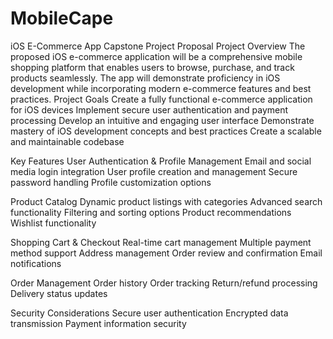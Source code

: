 # MobileCape

iOS E-Commerce App Capstone Project Proposal
Project Overview
The proposed iOS e-commerce application will be a comprehensive mobile shopping platform that enables users to browse, purchase, and track products seamlessly. The app will demonstrate proficiency in iOS development while incorporating modern e-commerce features and best practices.
Project Goals
Create a fully functional e-commerce application for iOS devices
Implement secure user authentication and payment processing
Develop an intuitive and engaging user interface
Demonstrate mastery of iOS development concepts and best practices
Create a scalable and maintainable codebase
 
Key Features
User Authentication & Profile Management
Email and social media login integration
User profile creation and management
Secure password handling
Profile customization options
 
Product Catalog
Dynamic product listings with categories
Advanced search functionality
Filtering and sorting options
Product recommendations
Wishlist functionality
 
Shopping Cart & Checkout
Real-time cart management
Multiple payment method support
Address management
Order review and confirmation
Email notifications
 
Order Management
Order history
Order tracking
Return/refund processing
Delivery status updates
 
Security Considerations
Secure user authentication
Encrypted data transmission
Payment information security
